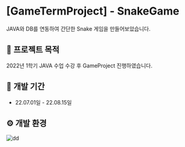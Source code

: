 # [GameTermProject] - SnakeGame
JAVA와 DB를 연동하여 간단한 Snake 게임을 만들어보았습니다.

##  :pushpin: 프로젝트 목적
2022년 1학기 JAVA 수업 수강 후 GameProject 진행하였습니다.

## :date: 개발 기간
* 22.07.01일 - 22.08.15일

## :gear: 개발 환경
![dd](https://github.com/Ryu-ji-hyeon/JAVA-GameTermProject/assets/112555124/799349c2-4ba7-4390-a9ed-4594f9c09eac)
